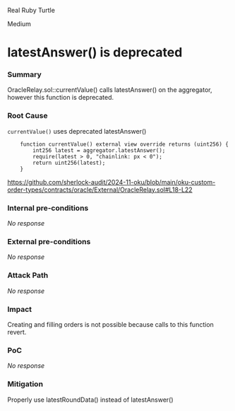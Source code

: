 Real Ruby Turtle

Medium

# latestAnswer() is deprecated

### Summary

OracleRelay.sol::currentValue() calls latestAnswer() on the aggregator, however this function is deprecated.

### Root Cause

`currentValue()` uses deprecated latestAnswer()
```solidity
    function currentValue() external view override returns (uint256) {
        int256 latest = aggregator.latestAnswer();
        require(latest > 0, "chainlink: px < 0");
        return uint256(latest);
    }
```
https://github.com/sherlock-audit/2024-11-oku/blob/main/oku-custom-order-types/contracts/oracle/External/OracleRelay.sol#L18-L22

### Internal pre-conditions

_No response_

### External pre-conditions

_No response_

### Attack Path

_No response_

### Impact

Creating and filling orders is not possible because calls to this function revert.

### PoC

_No response_

### Mitigation

Properly use latestRoundData() instead of latestAnswer()